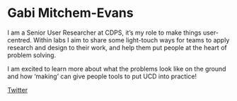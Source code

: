 # **Gabi Mitchem-Evans**

I am a Senior User Researcher at CDPS, it’s my role to make things user-centred. Within labs I aim to share some light-touch ways for teams to apply research and design to their work, and help them put people at the heart of problem solving. 

I am excited to learn more about what the problems look like on the ground and how ‘making’ can give people tools to put UCD into practice! 

[Twitter](http:/Twitter.com/gabim_e) 
